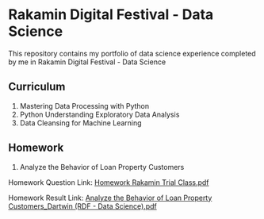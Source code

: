 # Rakamin Digital Festival - Data Science

This repository contains my portfolio of data science experience completed by me in Rakamin Digital Festival - Data Science

## Curriculum
1. Mastering Data Processing with Python
2. Python Understanding Exploratory Data Analysis
3. Data Cleansing for Machine Learning

## Homework
1. Analyze the Behavior of Loan Property Customers

Homework Question Link:
[Homework Rakamin Trial Class.pdf](https://github.com/dartwinshu/rakamin-digital-festival-data-science/files/9644830/Homework.Rakamin.Trial.Class.pdf)

Homework Result Link:
[Analyze the Behavior of Loan Property Customers_Dartwin (RDF - Data Science).pdf](https://github.com/dartwinshu/rakamin-digital-festival-data-science/files/9646902/Analyze.the.Behavior.of.Loan.Property.Customers_Dartwin.RDF.-.Data.Science.pdf)
